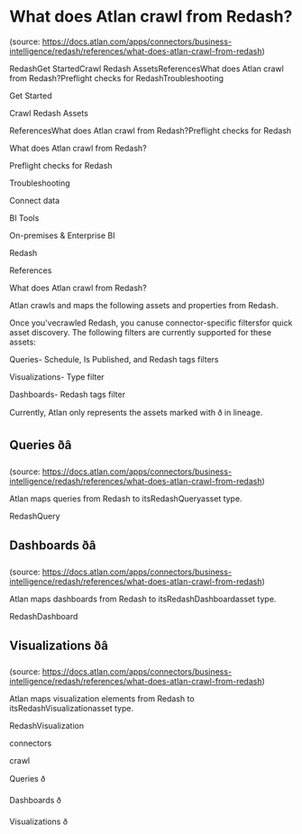 # What does Atlan crawl from Redash?
(source: https://docs.atlan.com/apps/connectors/business-intelligence/redash/references/what-does-atlan-crawl-from-redash)

RedashGet StartedCrawl Redash AssetsReferencesWhat does Atlan crawl from Redash?Preflight checks for RedashTroubleshooting

Get Started

Crawl Redash Assets

ReferencesWhat does Atlan crawl from Redash?Preflight checks for Redash

What does Atlan crawl from Redash?

Preflight checks for Redash

Troubleshooting

Connect data

BI Tools

On-premises & Enterprise BI

Redash

References

What does Atlan crawl from Redash?

Atlan crawls and maps the following assets and properties from Redash.

Once you'vecrawled Redash, you canuse connector-specific filtersfor quick asset discovery. The following filters are currently supported for these assets:

Queries-  Schedule, Is Published, and Redash tags filters

Visualizations-  Type filter

Dashboards-  Redash tags filter

Currently, Atlan only represents the assets marked with ð in lineage.



## Queries ðâ
(source: https://docs.atlan.com/apps/connectors/business-intelligence/redash/references/what-does-atlan-crawl-from-redash)

Atlan maps queries from Redash to itsRedashQueryasset type.

RedashQuery



## Dashboards ðâ
(source: https://docs.atlan.com/apps/connectors/business-intelligence/redash/references/what-does-atlan-crawl-from-redash)

Atlan maps dashboards from Redash to itsRedashDashboardasset type.

RedashDashboard



## Visualizations ðâ
(source: https://docs.atlan.com/apps/connectors/business-intelligence/redash/references/what-does-atlan-crawl-from-redash)

Atlan maps visualization elements from Redash to itsRedashVisualizationasset type.

RedashVisualization

connectors

crawl

Queries ð

Dashboards ð

Visualizations ð
